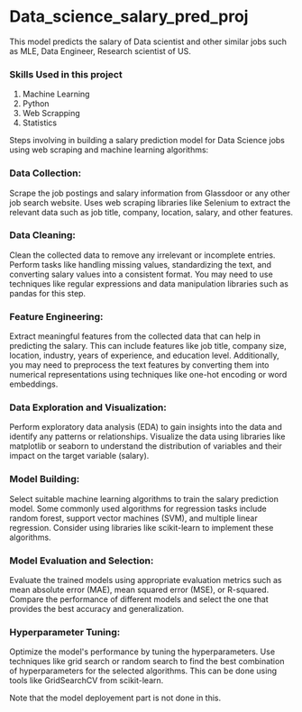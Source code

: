 # Data_science_salary_pred_proj
This model predicts the salary of Data scientist and other similar jobs such as MLE, Data Engineer, Research scientist of US.

### Skills Used in this project
1. Machine Learning
2. Python
3. Web Scrapping
4. Statistics

Steps involving in building a salary prediction model for Data Science jobs using web scraping and machine learning algorithms:

### Data Collection: 
Scrape the job postings and salary information from Glassdoor or any other job search website. Uses web scraping libraries like Selenium to extract the relevant data such as job title, company, location, salary, and other features.

### Data Cleaning: 
Clean the collected data to remove any irrelevant or incomplete entries. Perform tasks like handling missing values, standardizing the text, and converting salary values into a consistent format. You may need to use techniques like regular expressions and data manipulation libraries such as pandas for this step.

### Feature Engineering: 
Extract meaningful features from the collected data that can help in predicting the salary. This can include features like job title, company size, location, industry, years of experience, and education level. Additionally, you may need to preprocess the text features by converting them into numerical representations using techniques like one-hot encoding or word embeddings.

### Data Exploration and Visualization: 
Perform exploratory data analysis (EDA) to gain insights into the data and identify any patterns or relationships. Visualize the data using libraries like matplotlib or seaborn to understand the distribution of variables and their impact on the target variable (salary).

### Model Building: 
Select suitable machine learning algorithms to train the salary prediction model. Some commonly used algorithms for regression tasks include random forest, support vector machines (SVM), and multiple linear regression. Consider using libraries like scikit-learn to implement these algorithms.

### Model Evaluation and Selection: 
Evaluate the trained models using appropriate evaluation metrics such as mean absolute error (MAE), mean squared error (MSE), or R-squared. Compare the performance of different models and select the one that provides the best accuracy and generalization.

### Hyperparameter Tuning: 
Optimize the model's performance by tuning the hyperparameters. Use techniques like grid search or random search to find the best combination of hyperparameters for the selected algorithms. This can be done using tools like GridSearchCV from scikit-learn.

Note that the model deployement part is not done in this.
